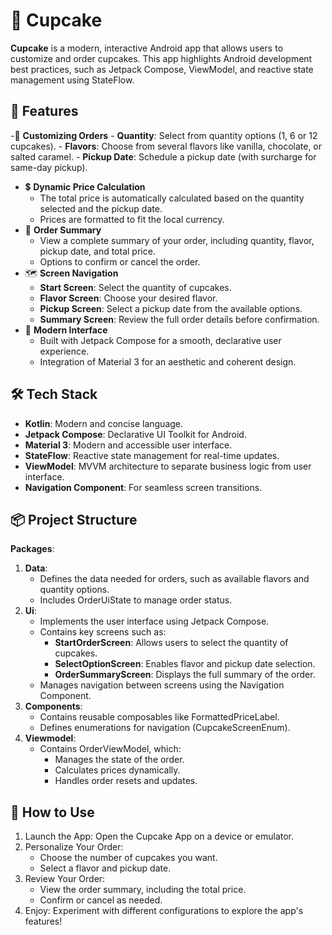 # 🧁 **Cupcake**
**Cupcake** is a modern, interactive Android app that allows users to customize and order cupcakes. This app highlights Android development best practices, such as Jetpack Compose, ViewModel, and reactive state management using StateFlow.

## 🚀 **Features**
   -🛒 **Customizing Orders**
      - **Quantity**: Select from quantity options (1, 6 or 12 cupcakes).
      - **Flavors**: Choose from several flavors like vanilla, chocolate, or salted caramel.
      - **Pickup Date**: Schedule a pickup date (with surcharge for same-day pickup).
   - 💲 **Dynamic Price Calculation**
      - The total price is automatically calculated based on the quantity selected and the pickup date.
      - Prices are formatted to fit the local currency.
   - 📝 **Order Summary**
      - View a complete summary of your order, including quantity, flavor, pickup date, and total price.
      - Options to confirm or cancel the order.
   - 🗺️ **Screen Navigation**
      - **Start Screen**: Select the quantity of cupcakes.
      - **Flavor Screen**: Choose your desired flavor.
      - **Pickup Screen**: Select a pickup date from the available options.
      - **Summary Screen**: Review the full order details before confirmation.
   - 🎨 **Modern Interface**
      - Built with Jetpack Compose for a smooth, declarative user experience.
      - Integration of Material 3 for an aesthetic and coherent design.

## 🛠️ **Tech Stack**
   - **Kotlin**: Modern and concise language.
   - **Jetpack Compose**: Declarative UI Toolkit for Android.
   - **Material 3**: Modern and accessible user interface.
   - **StateFlow**: Reactive state management for real-time updates.
   - **ViewModel**: MVVM architecture to separate business logic from user interface.
   - **Navigation Component**: For seamless screen transitions.

## 📦 **Project Structure**
**Packages**:
1. **Data**:
   - Defines the data needed for orders, such as available flavors and quantity options.
   - Includes OrderUiState to manage order status.
2. **Ui**:
   - Implements the user interface using Jetpack Compose.
   - Contains key screens such as:
      - **StartOrderScreen**: Allows users to select the quantity of cupcakes.
      - **SelectOptionScreen**: Enables flavor and pickup date selection.
      - **OrderSummaryScreen**: Displays the full summary of the order.
   - Manages navigation between screens using the Navigation Component.
3. **Components**:
   - Contains reusable composables like FormattedPriceLabel.
   - Defines enumerations for navigation (CupcakeScreenEnum).
4. **Viewmodel**:
   - Contains OrderViewModel, which:
      - Manages the state of the order.
      - Calculates prices dynamically.
      - Handles order resets and updates.


## 🚀 **How to Use**
1. Launch the App: Open the Cupcake App on a device or emulator.
2. Personalize Your Order:
   - Choose the number of cupcakes you want.
   - Select a flavor and pickup date.
3. Review Your Order:
   - View the order summary, including the total price.
   - Confirm or cancel as needed.
4. Enjoy: Experiment with different configurations to explore the app's features!